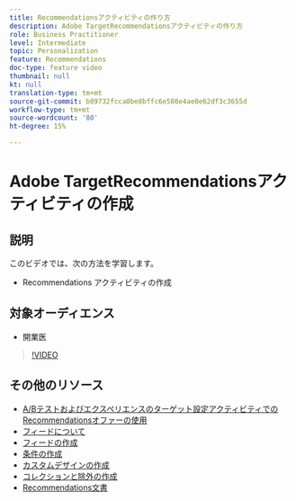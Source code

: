 ```yaml
---
title: Recommendationsアクティビティの作り方
description: Adobe TargetRecommendationsアクティビティの作り方
role: Business Practitioner
level: Intermediate
topic: Personalization
feature: Recommendations
doc-type: feature video
thumbnail: null
kt: null
translation-type: tm+mt
source-git-commit: b89732fcca0be8bffc6e580e4ae0e62df3c3655d
workflow-type: tm+mt
source-wordcount: '80'
ht-degree: 15%

---
```



# Adobe TargetRecommendationsアクティビティの作成

## 説明

このビデオでは、次の方法を学習します。

* Recommendations アクティビティの作成

## 対象オーディエンス

* 開業医

>[!VIDEO](https://video.tv.adobe.com/v/27688?quality=12)

## その他のリソース

* [A/Bテストおよびエクスペリエンスのターゲット設定アクティビティでのRecommendationsオファーの使用](use-recommendations-offers.md)
* [フィードについて](understanding-feeds.md)
* [フィードの作成](create-a-feed.md)
* [条件の作成](create-criteria.md)
* [カスタムデザインの作成](create-custom-designs.md)
* [コレクションと除外の作成](create-collections-and-exclusions.md)
* [Recommendations文書](https://docs.adobe.com/content/help/en/target/using/recommendations/recommendations.html)
